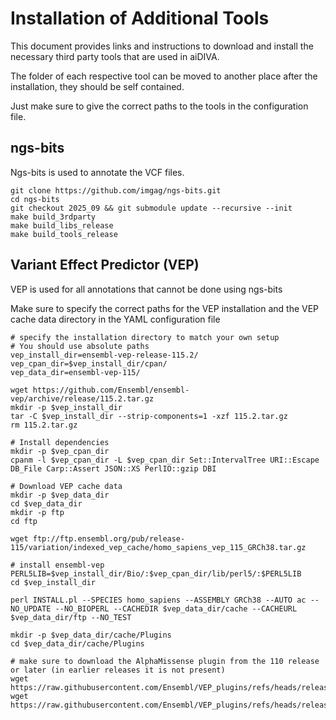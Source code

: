 # Installation of Additional Tools
This document provides links and instructions to download and install the necessary third party tools that are used in aiDIVA.

The folder of each respective tool can be moved to another place after the installation, they should be self contained.

Just make sure to give the correct paths to the tools in the configuration file.

## ngs-bits
Ngs-bits is used to annotate the VCF files.

```
git clone https://github.com/imgag/ngs-bits.git
cd ngs-bits
git checkout 2025_09 && git submodule update --recursive --init
make build_3rdparty
make build_libs_release
make build_tools_release
```

## Variant Effect Predictor (VEP)
VEP is used for all annotations that cannot be done using ngs-bits

Make sure to specify the correct paths for the VEP installation and the VEP cache data directory in the YAML configuration file

```
# specify the installation directory to match your own setup
# You should use absolute paths
vep_install_dir=ensembl-vep-release-115.2/
vep_cpan_dir=$vep_install_dir/cpan/
vep_data_dir=ensembl-vep-115/

wget https://github.com/Ensembl/ensembl-vep/archive/release/115.2.tar.gz
mkdir -p $vep_install_dir
tar -C $vep_install_dir --strip-components=1 -xzf 115.2.tar.gz
rm 115.2.tar.gz

# Install dependencies
mkdir -p $vep_cpan_dir
cpanm -l $vep_cpan_dir -L $vep_cpan_dir Set::IntervalTree URI::Escape DB_File Carp::Assert JSON::XS PerlIO::gzip DBI

# Download VEP cache data
mkdir -p $vep_data_dir
cd $vep_data_dir
mkdir -p ftp
cd ftp

wget ftp://ftp.ensembl.org/pub/release-115/variation/indexed_vep_cache/homo_sapiens_vep_115_GRCh38.tar.gz

# install ensembl-vep
PERL5LIB=$vep_install_dir/Bio/:$vep_cpan_dir/lib/perl5/:$PERL5LIB
cd $vep_install_dir

perl INSTALL.pl --SPECIES homo_sapiens --ASSEMBLY GRCh38 --AUTO ac --NO_UPDATE --NO_BIOPERL --CACHEDIR $vep_data_dir/cache --CACHEURL $vep_data_dir/ftp --NO_TEST

mkdir -p $vep_data_dir/cache/Plugins
cd $vep_data_dir/cache/Plugins

# make sure to download the AlphaMissense plugin from the 110 release or later (in earlier releases it is not present)
wget https://raw.githubusercontent.com/Ensembl/VEP_plugins/refs/heads/release/115/AlphaMissense.pm
wget https://raw.githubusercontent.com/Ensembl/VEP_plugins/refs/heads/release/115/dbNSFP.pm
```
